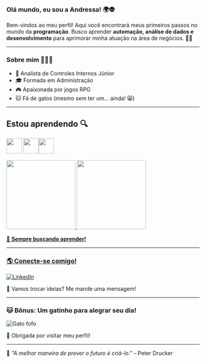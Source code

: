 ### Olá mundo, eu sou a Andressa! 🌍👽

Bem-vindos ao meu perfil! 
Aqui você encontrará meus primeiros passos no mundo da **programação**. Busco aprender **automação, análise de dados e desenvolvimento** para aprimorar minha atuação na área de negócios. 🚶‍♀️

---

### Sobre mim 💁🏾‍♀️
- 💼 Analista de Controles Internos Júnior
- 🎓 Formada em Administração
- 🎮 Apaixonada por jogos RPG
- 🐱 Fã de gatos (mesmo sem ter um... ainda! 😸)

---

## Estou aprendendo 🔍

<img loading="lazy" src="https://cdn.jsdelivr.net/gh/devicons/devicon/icons/java/java-original.svg" width="40" height="40"/> <img src="https://cdn.jsdelivr.net/gh/devicons/devicon@latest/icons/html5/html5-original.svg" width="40" height="40"/><img src="https://cdn.jsdelivr.net/gh/devicons/devicon@latest/icons/css3/css3-original.svg" width="40" height="40"/>
                  

<div>
<a href="https://github.com/seu-dressaluv">
<img loading="lazy" height="180em" src="https://github-readme-stats.vercel.app/api/top-langs/?username=dressaluv&layout=compact&langs_count=7&theme=dracula"/>
<img loading="lazy" height="180em" src="https://github-readme-stats.vercel.app/api?username=dressaluv&show_icons=true&theme=dracula&include_all_commits=true&count_private=true"/>
</div>



📌 **Sempre buscando aprender!**

---

### 🌎 Conecte-se comigo!

[![LinkedIn](https://img.shields.io/badge/LinkedIn-000?style=for-the-badge&logo=linkedin&logoColor=0A66C2)](https://www.linkedin.com/in/andressa-ramos-adm/)  

💌 Vamos trocar ideias? Me mande uma mensagem!

---

### 🐱 Bônus: Um gatinho para alegrar seu dia!

![Gato fofo](https://cataas.com/cat/says/Hello!)


🚀 Obrigada por visitar meu perfil! 

---

🔎 *"A melhor maneira de prever o futuro é criá-lo."* – Peter Drucker
